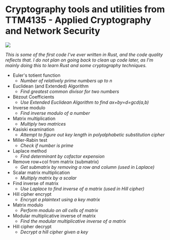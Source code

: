 # Cryptography tools and utilities from TTM4135 - Applied Cryptography and Network Security

![](https://github.com/fredrikaugust/rusty-crypto/workflows/Rust/badge.svg)

_This is some of the first code I've ever written in Rust, and the code quality reflects that. I do not plan on going back to clean up code later, as I'm mainly doing this to learn Rust and some cryptography techniques._

- Euler's totient function
  - _Number of relatively prime numbers up to n_
- Euclidean (and Extended) Algorithm
  - _Find greatest common divisor for two numbers_
- Bèzout Coefficients
  - _Use Extended Euclidean Algorithm to find ax+by=d=gcd(a,b)_
- Inverse modulo
  - _Find inverse modulo of a number_
- Matrix multiplication
  - _Multiply two matrices_
- Kasiski examination
  - _Attempt to figure out key length in polyalphabetic substitution cipher_
- Miller-Rabin test
  - _Check if number is prime_
- Laplace method
  - _Find determinant by cofactor expension_
- Remove row+col from matrix (submatrix)
  - _Get submatrix by removing a row and column (used in Laplace)_
- Scalar matrix multiplication
  - _Multiply matrix by a scalar_
- Find inverse of matrix
  - _Use Laplace to find inverse of a matrix (used in Hill cipher)_
- Hill cipher encrypt
  - _Encrypt a plaintext using a key matrix_
- Matrix modulo
  - _Perform modulo on all cells of matrix_
- Modular multiplicative inverse of matrix
  - _Find the modular multiplicative inverse of a matrix_
- Hill cipher decrypt
  - _Decrypt a hill cipher given a key_
